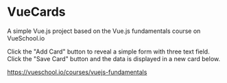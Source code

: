 # VueCards

A simple Vue.js project based on the Vue.js fundamentals course on VueSchool.io

Click the "Add Card" button to reveal a simple form with three text field. Click the "Save Card" button and the data is displayed in a new card below.

https://vueschool.io/courses/vuejs-fundamentals 
